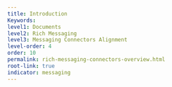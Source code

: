 ```yaml
---
title: Introduction
Keywords:
level1: Documents
level2: Rich Messaging
level3: Messaging Connectors Alignment
level-order: 4
order: 10
permalink: rich-messaging-connectors-overview.html
root-link: true
indicator: messaging
---
```

